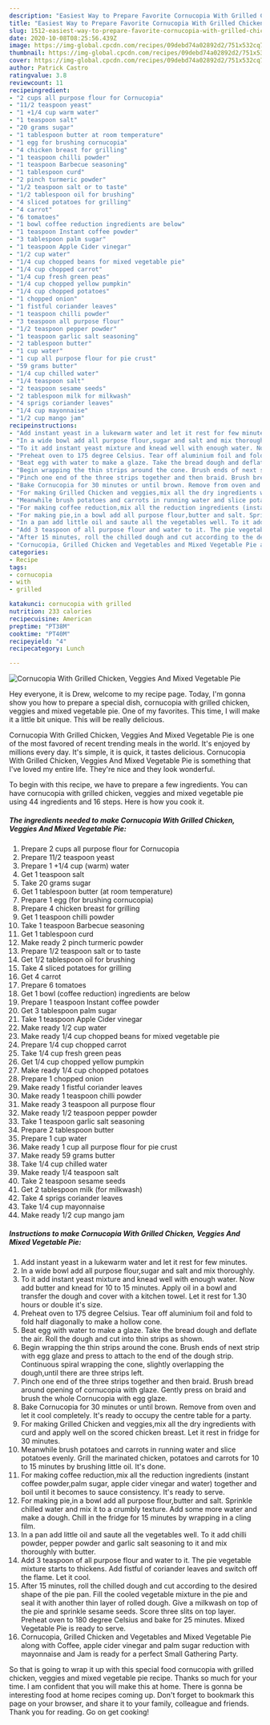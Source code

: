 ```yaml
---
description: "Easiest Way to Prepare Favorite Cornucopia With Grilled Chicken, Veggies And Mixed Vegetable Pie"
title: "Easiest Way to Prepare Favorite Cornucopia With Grilled Chicken, Veggies And Mixed Vegetable Pie"
slug: 1512-easiest-way-to-prepare-favorite-cornucopia-with-grilled-chicken-veggies-and-mixed-vegetable-pie
date: 2020-10-08T08:25:56.439Z
image: https://img-global.cpcdn.com/recipes/09debd74a02892d2/751x532cq70/cornucopia-with-grilled-chicken-veggies-and-mixed-vegetable-pie-recipe-main-photo.jpg
thumbnail: https://img-global.cpcdn.com/recipes/09debd74a02892d2/751x532cq70/cornucopia-with-grilled-chicken-veggies-and-mixed-vegetable-pie-recipe-main-photo.jpg
cover: https://img-global.cpcdn.com/recipes/09debd74a02892d2/751x532cq70/cornucopia-with-grilled-chicken-veggies-and-mixed-vegetable-pie-recipe-main-photo.jpg
author: Patrick Castro
ratingvalue: 3.8
reviewcount: 11
recipeingredient:
- "2 cups all purpose flour for Cornucopia"
- "11/2 teaspoon yeast"
- "1 +1/4 cup warm water"
- "1 teaspoon salt"
- "20 grams sugar"
- "1 tablespoon butter at room temperature"
- "1 egg for brushing cornucopia"
- "4 chicken breast for grilling"
- "1 teaspoon chilli powder"
- "1 teaspoon Barbecue seasoning"
- "1 tablespoon curd"
- "2 pinch turmeric powder"
- "1/2 teaspoon salt or to taste"
- "1/2 tablespoon oil for brushing"
- "4 sliced potatoes for grilling"
- "4 carrot"
- "6 tomatoes"
- "1 bowl coffee reduction ingredients are below"
- "1 teaspoon Instant coffee powder"
- "3 tablespoon palm sugar"
- "1 teaspoon Apple Cider vinegar"
- "1/2 cup water"
- "1/4 cup chopped beans for mixed vegetable pie"
- "1/4 cup chopped carrot"
- "1/4 cup fresh green peas"
- "1/4 cup chopped yellow pumpkin"
- "1/4 cup chopped potatoes"
- "1 chopped onion"
- "1 fistful coriander leaves"
- "1 teaspoon chilli powder"
- "3 teaspoon all purpose flour"
- "1/2 teaspoon pepper powder"
- "1 teaspoon garlic salt seasoning"
- "2 tablespoon butter"
- "1 cup water"
- "1 cup all purpose flour for pie crust"
- "59 grams butter"
- "1/4 cup chilled water"
- "1/4 teaspoon salt"
- "2 teaspoon sesame seeds"
- "2 tablespoon milk for milkwash"
- "4 sprigs coriander leaves"
- "1/4 cup mayonnaise"
- "1/2 cup mango jam"
recipeinstructions:
- "Add instant yeast in a lukewarm water and let it rest for few minutes."
- "In a wide bowl add all purpose flour,sugar and salt and mix thoroughly."
- "To it add instant yeast mixture and knead well with enough water. Now add butter and knead for 10 to 15 minutes. Apply oil in a bowl and transfer the dough and cover with a kitchen towel. Let it rest for 1.30 hours or double it&#39;s size."
- "Preheat oven to 175 degree Celsius. Tear off aluminium foil and fold to fold half diagonally to make a hollow cone."
- "Beat egg with water to make a glaze. Take the bread dough and deflate the air. Roll the dough and cut into thin strips as shown."
- "Begin wrapping the thin strips around the cone. Brush ends of next strip with egg glaze and press to attach to the end of the dough strip. Continuous spiral wrapping the cone, slightly overlapping the dough,until there are three strips left."
- "Pinch one end of the three strips together and then braid. Brush bread around opening of cornucopia with glaze. Gently press on braid and brush the whole Cornucopia with egg glaze."
- "Bake Cornucopia for 30 minutes or until brown. Remove from oven and let it cool completely. It&#39;s ready to occupy the centre table for a party."
- "For making Grilled Chicken and veggies,mix all the dry ingredients with curd and apply well on the scored chicken breast. Let it rest in fridge for 30 minutes."
- "Meanwhile brush potatoes and carrots in running water and slice potatoes evenly. Grill the marinated chicken, potatoes and carrots for 10 to 15 minutes by brushing little oil. It&#39;s done."
- "For making coffee reduction,mix all the reduction ingredients (instant coffee powder,palm sugar, apple cider vinegar and water) together and boil until it becomes to sauce consistency. It&#39;s ready to serve."
- "For making pie,in a bowl add all purpose flour,butter and salt. Sprinkle chilled water and mix it to a crumbly texture. Add some more water and make a dough. Chill in the fridge for 15 minutes by wrapping in a cling film."
- "In a pan add little oil and saute all the vegetables well. To it add chilli powder, pepper powder and garlic salt seasoning to it and mix thoroughly with butter."
- "Add 3 teaspoon of all purpose flour and water to it. The pie vegetable mixture starts to thickens. Add fistful of coriander leaves and switch off the flame. Let it cool."
- "After 15 minutes, roll the chilled dough and cut according to the desired shape of the pie pan. Fill the cooled vegetable mixture in the pie and seal it with another thin layer of rolled dough. Give a milkwash on top of the pie and sprinkle sesame seeds. Score three slits on top layer. Preheat oven to 180 degree Celsius and bake for 25 minutes. Mixed Vegetable Pie is ready to serve."
- "Cornucopia, Grilled Chicken and Vegetables and Mixed Vegetable Pie along with Coffee, apple cider vinegar and palm sugar reduction with mayonnaise and Jam is ready for a perfect Small Gathering Party."
categories:
- Recipe
tags:
- cornucopia
- with
- grilled

katakunci: cornucopia with grilled 
nutrition: 233 calories
recipecuisine: American
preptime: "PT38M"
cooktime: "PT40M"
recipeyield: "4"
recipecategory: Lunch

---
```



![Cornucopia With Grilled Chicken, Veggies And Mixed Vegetable Pie](https://img-global.cpcdn.com/recipes/09debd74a02892d2/751x532cq70/cornucopia-with-grilled-chicken-veggies-and-mixed-vegetable-pie-recipe-main-photo.jpg)

Hey everyone, it is Drew, welcome to my recipe page. Today, I'm gonna show you how to prepare a special dish, cornucopia with grilled chicken, veggies and mixed vegetable pie. One of my favorites. This time, I will make it a little bit unique. This will be really delicious.



Cornucopia With Grilled Chicken, Veggies And Mixed Vegetable Pie is one of the most favored of recent trending meals in the world. It's enjoyed by millions every day. It's simple, it is quick, it tastes delicious. Cornucopia With Grilled Chicken, Veggies And Mixed Vegetable Pie is something that I've loved my entire life. They're nice and they look wonderful.


To begin with this recipe, we have to prepare a few ingredients. You can have cornucopia with grilled chicken, veggies and mixed vegetable pie using 44 ingredients and 16 steps. Here is how you cook it.

<!--inarticleads1-->

##### The ingredients needed to make Cornucopia With Grilled Chicken, Veggies And Mixed Vegetable Pie:

1. Prepare 2 cups all purpose flour for Cornucopia
1. Prepare 11/2 teaspoon yeast
1. Prepare 1 +1/4 cup (warm) water
1. Get 1 teaspoon salt
1. Take 20 grams sugar
1. Get 1 tablespoon butter (at room temperature)
1. Prepare 1 egg (for brushing cornucopia)
1. Prepare 4 chicken breast for grilling
1. Get 1 teaspoon chilli powder
1. Take 1 teaspoon Barbecue seasoning
1. Get 1 tablespoon curd
1. Make ready 2 pinch turmeric powder
1. Prepare 1/2 teaspoon salt or to taste
1. Get 1/2 tablespoon oil for brushing
1. Take 4 sliced potatoes for grilling
1. Get 4 carrot
1. Prepare 6 tomatoes
1. Get 1 bowl (coffee reduction) ingredients are below
1. Prepare 1 teaspoon Instant coffee powder
1. Get 3 tablespoon palm sugar
1. Take 1 teaspoon Apple Cider vinegar
1. Make ready 1/2 cup water
1. Make ready 1/4 cup chopped beans for mixed vegetable pie
1. Prepare 1/4 cup chopped carrot
1. Take 1/4 cup fresh green peas
1. Get 1/4 cup chopped yellow pumpkin
1. Make ready 1/4 cup chopped potatoes
1. Prepare 1 chopped onion
1. Make ready 1 fistful coriander leaves
1. Make ready 1 teaspoon chilli powder
1. Make ready 3 teaspoon all purpose flour
1. Make ready 1/2 teaspoon pepper powder
1. Take 1 teaspoon garlic salt seasoning
1. Prepare 2 tablespoon butter
1. Prepare 1 cup water
1. Make ready 1 cup all purpose flour for pie crust
1. Make ready 59 grams butter
1. Take 1/4 cup chilled water
1. Make ready 1/4 teaspoon salt
1. Take 2 teaspoon sesame seeds
1. Get 2 tablespoon milk (for milkwash)
1. Take 4 sprigs coriander leaves
1. Take 1/4 cup mayonnaise
1. Make ready 1/2 cup mango jam




<!--inarticleads2-->

##### Instructions to make Cornucopia With Grilled Chicken, Veggies And Mixed Vegetable Pie:

1. Add instant yeast in a lukewarm water and let it rest for few minutes.
1. In a wide bowl add all purpose flour,sugar and salt and mix thoroughly.
1. To it add instant yeast mixture and knead well with enough water. Now add butter and knead for 10 to 15 minutes. Apply oil in a bowl and transfer the dough and cover with a kitchen towel. Let it rest for 1.30 hours or double it&#39;s size.
1. Preheat oven to 175 degree Celsius. Tear off aluminium foil and fold to fold half diagonally to make a hollow cone.
1. Beat egg with water to make a glaze. Take the bread dough and deflate the air. Roll the dough and cut into thin strips as shown.
1. Begin wrapping the thin strips around the cone. Brush ends of next strip with egg glaze and press to attach to the end of the dough strip. Continuous spiral wrapping the cone, slightly overlapping the dough,until there are three strips left.
1. Pinch one end of the three strips together and then braid. Brush bread around opening of cornucopia with glaze. Gently press on braid and brush the whole Cornucopia with egg glaze.
1. Bake Cornucopia for 30 minutes or until brown. Remove from oven and let it cool completely. It&#39;s ready to occupy the centre table for a party.
1. For making Grilled Chicken and veggies,mix all the dry ingredients with curd and apply well on the scored chicken breast. Let it rest in fridge for 30 minutes.
1. Meanwhile brush potatoes and carrots in running water and slice potatoes evenly. Grill the marinated chicken, potatoes and carrots for 10 to 15 minutes by brushing little oil. It&#39;s done.
1. For making coffee reduction,mix all the reduction ingredients (instant coffee powder,palm sugar, apple cider vinegar and water) together and boil until it becomes to sauce consistency. It&#39;s ready to serve.
1. For making pie,in a bowl add all purpose flour,butter and salt. Sprinkle chilled water and mix it to a crumbly texture. Add some more water and make a dough. Chill in the fridge for 15 minutes by wrapping in a cling film.
1. In a pan add little oil and saute all the vegetables well. To it add chilli powder, pepper powder and garlic salt seasoning to it and mix thoroughly with butter.
1. Add 3 teaspoon of all purpose flour and water to it. The pie vegetable mixture starts to thickens. Add fistful of coriander leaves and switch off the flame. Let it cool.
1. After 15 minutes, roll the chilled dough and cut according to the desired shape of the pie pan. Fill the cooled vegetable mixture in the pie and seal it with another thin layer of rolled dough. Give a milkwash on top of the pie and sprinkle sesame seeds. Score three slits on top layer. Preheat oven to 180 degree Celsius and bake for 25 minutes. Mixed Vegetable Pie is ready to serve.
1. Cornucopia, Grilled Chicken and Vegetables and Mixed Vegetable Pie along with Coffee, apple cider vinegar and palm sugar reduction with mayonnaise and Jam is ready for a perfect Small Gathering Party.




So that is going to wrap it up with this special food cornucopia with grilled chicken, veggies and mixed vegetable pie recipe. Thanks so much for your time. I am confident that you will make this at home. There is gonna be interesting food at home recipes coming up. Don't forget to bookmark this page on your browser, and share it to your family, colleague and friends. Thank you for reading. Go on get cooking!
